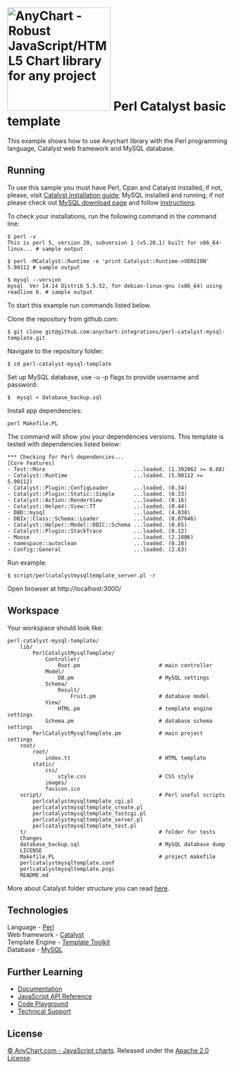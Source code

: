 [<img src="https://cdn.anychart.com/images/logo-transparent-segoe.png?2" width="234px" alt="AnyChart - Robust JavaScript/HTML5 Chart library for any project">](https://anychart.com)
Perl Catalyst basic template
=========================

This example shows how to use Anychart library with the Perl programming language, Catalyst web framework and MySQL database.

## Running

To use this sample you must have Perl, Cpan and Catalyst installed, if not, please, visit [Catalyst installation guide](http://wiki.catalystframework.org/wiki/installingcatalyst);
MySQL installed and running, if not please check out [MySQL download page](https://dev.mysql.com/downloads/installer/) and follow [instructions](http://dev.mysql.com/doc/refman/5.7/en/installing.html).

To check your installations, run the following command in the command line:
```
$ perl -v
This is perl 5, version 20, subversion 1 (v5.20.1) built for x86_64-linux... # sample output

$ perl -MCatalyst::Runtime -e 'print Catalyst::Runtime->VERSION'
5.90112 # sample output

$ mysql --version
mysql  Ver 14.14 Distrib 5.5.52, for debian-linux-gnu (x86_64) using readline 6. # sample output
```

To start this example run commands listed below.

Clone the repository from github.com:
```
$ git clone git@github.com:anychart-integrations/perl-catalyst-mysql-template.git
```

Navigate to the repository folder:
```
$ cd perl-catalyst-mysql-template
```
Set up MySQL database, use -u -p flags to provide username and password:
```
$  mysql < database_backup.sql
```

Install app dependencies:
```
perl Makefile.PL
```
The command will show you your dependencies versions. This template is tested with dependencies listed below:
```
*** Checking for Perl dependencies...
[Core Features]
- Test::More                            ...loaded. (1.302062 >= 0.88)
- Catalyst::Runtime                     ...loaded. (5.90112 >= 5.90112)
- Catalyst::Plugin::ConfigLoader        ...loaded. (0.34)
- Catalyst::Plugin::Static::Simple      ...loaded. (0.33)
- Catalyst::Action::RenderView          ...loaded. (0.16)
- Catalyst::Helper::View::TT            ...loaded. (0.44)
- DBD::mysql                            ...loaded. (4.038)
- DBIx::Class::Schema::Loader           ...loaded. (0.07046)
- Catalyst::Helper::Model::DBIC::Schema ...loaded. (0.65)
- Catalyst::Plugin::StackTrace          ...loaded. (0.12)
- Moose                                 ...loaded. (2.1806)
- namespace::autoclean                  ...loaded. (0.28)
- Config::General                       ...loaded. (2.63)
```

Run example:
```
$ script/perlcatalystmysqltemplate_server.pl -r
```

Open browser at http://localhost:3000/

## Workspace
Your workspace should look like:
```
perl-catalyst-mysql-template/
    lib/
        PerlCatalystMysqlTemplate/
            Controller/
                Root.pm                         # main controller
            Model/
                DB.pm                           # MySQL settings
            Schema/
                Result/
                    Fruit.pm                    # database model
            View/
                HTML.pm                         # template engine settings
            Schema.pm                           # database schema settings
        PerlCatalystMysqlTemplate.pm            # main project settings
    root/
        root/
            index.tt                            # HTML template
        static/
            css/
                style.css                       # CSS style
            images/
            favicon.ico
    script/                                     # Perl useful scripts
        perlcatalystmysqltemplate_cgi.pl
        perlcatalystmysqltemplate_create.pl
        perlcatalystmysqltemplate_fastcgi.pl
        perlcatalystmysqltemplate_server.pl
        perlcatalystmysqltemplate_test.pl
    t/                                          # folder for tests
    Changes
    database_backup.sql                         # MySQL database dump
    LICENSE
    Makefile.PL                                 # project makefile
    perlcatalystmysqltemplate.conf
    perlcatalystmysqltemplate.psgi
    README.md

```
More about Catalyst folder structure you can read [here](http://search.cpan.org/~hkclark/Catalyst-Manual-5.7021/lib/Catalyst/Manual/Tutorial/CatalystBasics.pod#CREATE_A_CATALYST_PROJECT).

## Technologies
Language - [Perl](https://www.perl.org/)<br />
Web framework - [Catalyst](http://www.catalystframework.org/)<br />
Template Engine - [Template Toolkit](http://template-toolkit.org/)<br />
Database - [MySQL](https://www.mysql.com/)<br />


## Further Learning
* [Documentation](https://docs.anychart.com)
* [JavaScript API Reference](https://api.anychart.com)
* [Code Playground](https://playground.anychart.com)
* [Technical Support](https://anychart.com/support)

## License
[© AnyChart.com - JavaScript charts](http://www.anychart.com). Released under the [Apache 2.0 License](https://github.com/anychart-integrations/perl-catalyst-mysql-template/blob/master/LICENSE).
